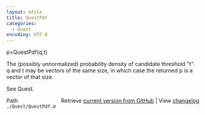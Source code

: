 ```yaml
---
layout: mfile
title: QuestPdf
categories:
  - Quest
encoding: UTF-8
---
```


p=QuestPdf\(q,t\)

The \(possibly unnormalized\) probability density of candidate threshold "t".
q and t may be vectors of the same size, in which case the returned p is a vector of that size.

See Quest.


<div class="code_header" style="text-align:right;">
  <span style="float:left;">Path&nbsp;&nbsp;</span> <span class="counter">Retrieve <a href=
  "https://raw.github.com/Psychtoolbox-3/Psychtoolbox-3/beta/./Quest/QuestPdf.m">current version from GitHub</a> | View <a href=
  "https://github.com/Psychtoolbox-3/Psychtoolbox-3/commits/beta/./Quest/QuestPdf.m">changelog</a></span>
</div>
<div class="code">
  <code>./Quest/QuestPdf.m</code>
</div>
